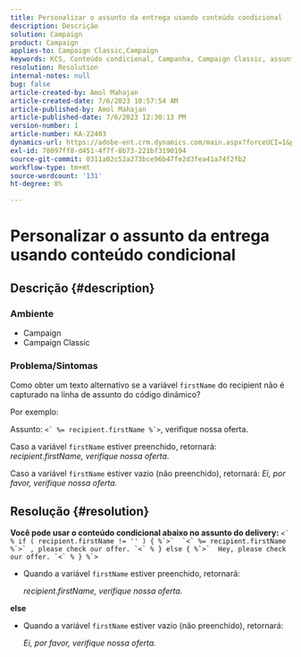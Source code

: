 ```yaml
---
title: Personalizar o assunto da entrega usando conteúdo condicional
description: Descrição
solution: Campaign
product: Campaign
applies-to: Campaign Classic,Campaign
keywords: KCS, Conteúdo condicional, Campanha, Campaign Classic, assunto da entrega
resolution: Resolution
internal-notes: null
bug: false
article-created-by: Amol Mahajan
article-created-date: 7/6/2023 10:57:54 AM
article-published-by: Amol Mahajan
article-published-date: 7/6/2023 12:30:13 PM
version-number: 1
article-number: KA-22403
dynamics-url: https://adobe-ent.crm.dynamics.com/main.aspx?forceUCI=1&pagetype=entityrecord&etn=knowledgearticle&id=9afd06f3-eb1b-ee11-8f6e-6045bd006b4b
exl-id: 78097ff8-d451-4f7f-8b73-221bf3190194
source-git-commit: 0311a02c52a273bce96b47fe2d3fea41a74f2fb2
workflow-type: tm+mt
source-wordcount: '131'
ht-degree: 8%

---
```


# Personalizar o assunto da entrega usando conteúdo condicional

## Descrição {#description}


### <b>Ambiente</b>

- Campaign
- Campaign Classic




### <b>Problema/Sintomas</b>

Como obter um texto alternativo se a variável `firstName` do recipient não é capturado na linha de assunto do código dinâmico?

Por exemplo:

Assunto: ``<` %= recipient.firstName %`>``, verifique nossa oferta.

Caso a variável `firstName` estiver preenchido, retornará: *recipient.firstName, verifique nossa oferta*.

Caso a variável `firstName` estiver vazio (não preenchido), retornará: *Ei, por favor, verifique nossa oferta.*




## Resolução {#resolution}

<b>Você pode usar o conteúdo condicional abaixo no assunto do delivery:</b>
``<` % if ( recipient.firstName != '' ) { %`>`  `<` %= recipient.firstName %`>` , please check our offer. `<` % } else { %`>`  Hey, please check our offer. `<` % } %`>``

- Quando a variável `firstName` estiver preenchido, retornará:

  *recipient.firstName, verifique nossa oferta.*


<b>else</b>

- Quando a variável `firstName` estiver vazio (não preenchido), retornará:

  *Ei, por favor, verifique nossa oferta.*
